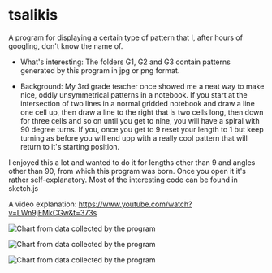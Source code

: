 # tsalikis

A program for displaying a certain type of pattern that I, after hours of googling, don't know the name of.

* What's interesting: 
The folders G1, G2 and G3 contain patterns generated by this program in jpg or png format.

* Background:
My 3rd grade teacher once showed me a neat way to make nice, oddly unsymmetrical patterns in a notebook. If you start at the intersection of two lines in a normal gridded notebook and draw a line one cell up, then draw a line to the right that is two cells long, then down for three cells and so on until you get to nine, you will have a spiral with 90 degree turns. If you, once you get to 9 reset your length to 1 but keep turning as before you will end upp with a really cool pattern that will return to it's starting position.

I enjoyed this a lot and wanted to do it for lengths other than 9 and angles other than 90, from which this program was born. Once you open it it's rather self-explanatory. Most of the interesting code can be found in sketch.js

A video explanation:
https://www.youtube.com/watch?v=LWn9jEMkCGw&t=373s

![Chart from data collected by the program](https://github.com/OptiGE/tsalikis/blob/master/G3/225-10.jpg)

![Chart from data collected by the program](https://github.com/OptiGE/tsalikis/blob/master/G2/170-13(2).png)

![Chart from data collected by the program](https://github.com/OptiGE/tsalikis/blob/master/G1/90-9.png)
